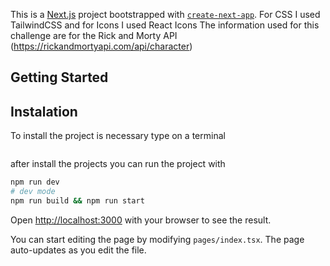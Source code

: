 This is a [Next.js](https://nextjs.org/) project bootstrapped with [`create-next-app`](https://github.com/vercel/next.js/tree/canary/packages/create-next-app).
For CSS I used TailwindCSS and for Icons I used React Icons
The information used for this challenge are for the Rick and Morty API  (https://rickandmortyapi.com/api/character)

## Getting Started
## Instalation
To install the project is necessary type on a terminal 
```npm install
```
after install the projects you can run the project with 
```bash
npm run dev
# dev mode
npm run build && npm run start
```
Open [http://localhost:3000](http://localhost:3000) with your browser to see the result.

You can start editing the page by modifying `pages/index.tsx`. The page auto-updates as you edit the file.

##